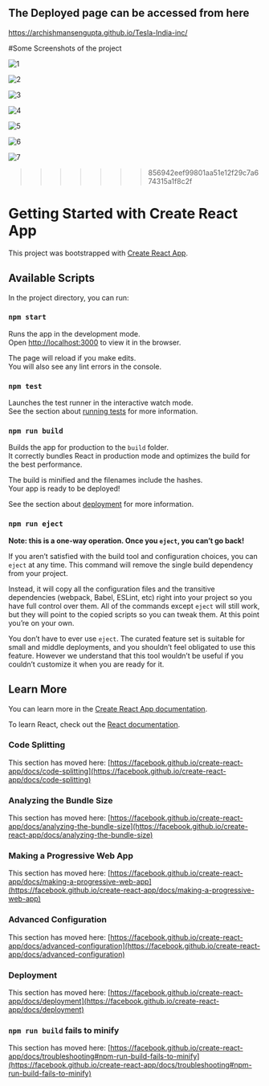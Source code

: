 ## The Deployed page can be accessed from here

https://archishmansengupta.github.io/Tesla-India-inc/

#Some Screenshots of the project

![1](https://user-images.githubusercontent.com/71402528/106038693-44f81200-60fe-11eb-9e8a-240ee0783597.png)

![2](https://user-images.githubusercontent.com/71402528/106038805-65c06780-60fe-11eb-933e-d4ad3ff98a6d.png)

![3](https://user-images.githubusercontent.com/71402528/106038890-7cff5500-60fe-11eb-81fa-d2d4fcb47a06.png)

![4](https://user-images.githubusercontent.com/71402528/106038960-8e486180-60fe-11eb-8a84-49d97dd3f753.png)

![5](https://user-images.githubusercontent.com/71402528/106039002-9b655080-60fe-11eb-93c3-bc0f38a5ca76.png)

![6](https://user-images.githubusercontent.com/71402528/106039070-acae5d00-60fe-11eb-8df4-34ba38edaa3f.png)

![7](https://user-images.githubusercontent.com/71402528/106039111-bb950f80-60fe-11eb-9c24-477ccf8d4584.png)
>>>>>>> 856942eef99801aa51e12f29c7a674315a1f8c2f



# Getting Started with Create React App

This project was bootstrapped with [Create React App](https://github.com/facebook/create-react-app).

## Available Scripts

In the project directory, you can run:

### `npm start`

Runs the app in the development mode.\
Open [http://localhost:3000](http://localhost:3000) to view it in the browser.

The page will reload if you make edits.\
You will also see any lint errors in the console.

### `npm test`

Launches the test runner in the interactive watch mode.\
See the section about [running tests](https://facebook.github.io/create-react-app/docs/running-tests) for more information.

### `npm run build`

Builds the app for production to the `build` folder.\
It correctly bundles React in production mode and optimizes the build for the best performance.

The build is minified and the filenames include the hashes.\
Your app is ready to be deployed!

See the section about [deployment](https://facebook.github.io/create-react-app/docs/deployment) for more information.

### `npm run eject`

**Note: this is a one-way operation. Once you `eject`, you can’t go back!**

If you aren’t satisfied with the build tool and configuration choices, you can `eject` at any time. This command will remove the single build dependency from your project.

Instead, it will copy all the configuration files and the transitive dependencies (webpack, Babel, ESLint, etc) right into your project so you have full control over them. All of the commands except `eject` will still work, but they will point to the copied scripts so you can tweak them. At this point you’re on your own.

You don’t have to ever use `eject`. The curated feature set is suitable for small and middle deployments, and you shouldn’t feel obligated to use this feature. However we understand that this tool wouldn’t be useful if you couldn’t customize it when you are ready for it.

## Learn More

You can learn more in the [Create React App documentation](https://facebook.github.io/create-react-app/docs/getting-started).

To learn React, check out the [React documentation](https://reactjs.org/).

### Code Splitting

This section has moved here: [https://facebook.github.io/create-react-app/docs/code-splitting](https://facebook.github.io/create-react-app/docs/code-splitting)

### Analyzing the Bundle Size

This section has moved here: [https://facebook.github.io/create-react-app/docs/analyzing-the-bundle-size](https://facebook.github.io/create-react-app/docs/analyzing-the-bundle-size)

### Making a Progressive Web App

This section has moved here: [https://facebook.github.io/create-react-app/docs/making-a-progressive-web-app](https://facebook.github.io/create-react-app/docs/making-a-progressive-web-app)

### Advanced Configuration

This section has moved here: [https://facebook.github.io/create-react-app/docs/advanced-configuration](https://facebook.github.io/create-react-app/docs/advanced-configuration)

### Deployment

This section has moved here: [https://facebook.github.io/create-react-app/docs/deployment](https://facebook.github.io/create-react-app/docs/deployment)

### `npm run build` fails to minify

This section has moved here: [https://facebook.github.io/create-react-app/docs/troubleshooting#npm-run-build-fails-to-minify](https://facebook.github.io/create-react-app/docs/troubleshooting#npm-run-build-fails-to-minify)
